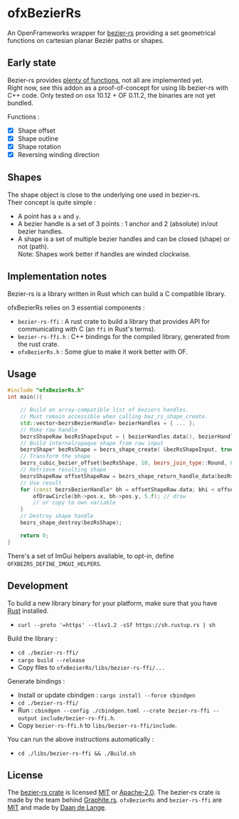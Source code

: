 # ofxBezierRs
An OpenFrameworks wrapper for [bezier-rs](https://github.com/GraphiteEditor/Graphite/tree/master/libraries/bezier-rs) providing a set geometrical functions on cartesian planar Beziér paths or shapes.

## Early state
Bezier-rs provides [plenty of functions](https://graphite.rs/libraries/bezier-rs/), not all are implemented yet.  
Right now, see this addon as a proof-of-concept for using lib bezier-rs with C++ code.
Only tested on osx 10.12 + OF 0.11.2, the binaries are not yet bundled.

Functions :
- [x] Shape offset 
- [x] Shape outline
- [x] Shape rotation
- [x] Reversing winding direction

## Shapes
The shape object is close to the underlying one used in bezier-rs.  
Their concept is quite simple :
- A point has a `x` and `y`.
- A bezier handle is a set of 3 points : 1 anchor and 2 (absolute) in/out bezier handles.
- A shape is a set of multiple bezier handles and can be closed (shape) or not (path).  
  Note: Shapes work better if handles are winded clockwise.

## Implementation notes
Bezier-rs is a library written in Rust which can build a C compatible library.

ofxBezierRs relies on 3 essential components :
- `bezier-rs-ffi` : A rust crate to build a library that provides API for communicating with C (an `ffi` in Rust's terms).
- `bezier-rs-ffi.h` : C++ bindings for the compiled library, generated from the rust crate.
- `ofxBezierRs.h` : Some glue to make it work better with OF.

## Usage
```cpp
#include "ofxBezierRs.h"
int main(){

	// Build an array-compatible list of beziers handles.
	// Must remain accessible when calling bez_rs_shape_create.
	std::vector<bezrsBezierHandle> bezierHandles = { ... };
	// Make raw handle
	bezrsShapeRaw bezRsShapeInput = { bezierHandles.data(), bezierHandles.size(), true };
	// Build internal/opaque shape from raw input
	bezrsShape* bezRsShape = bezrs_shape_create( &bezRsShapeInput, true);
	// Transform the shape
	bezrs_cubic_bezier_offset(bezRsShape, 10, bezrs_join_type::Round, 0);
	// Retrieve resulting shape
	bezrsShapeRaw offsetShapeRaw = bezrs_shape_return_handle_data(bezRsShape);
	// Use result
	for (const bezrsBezierHandle* bh = offsetShapeRaw.data; bhi < offsetShapeRaw.len; bh++){
		ofDrawCircle(bh->pos.x, bh->pos.y, 5.f); // draw
		// or copy to own variable
	}
	// Destroy shape handle
	bezrs_shape_destroy(bezRsShape);

	return 0;
}
```

There's a set of ImGui helpers available, to opt-in, define `OFXBEZRS_DEFINE_IMGUI_HELPERS`.

## Development
To build a new library binary for your platform, make sure that you have [Rust](https://www.rust-lang.org/tools/install) installed.
- `curl --proto '=https' --tlsv1.2 -sSf https://sh.rustup.rs | sh`

Build the library :
- `cd ./bezier-rs-ffi/`
- `cargo build --release`
- Copy files to `ofxBezierRs/libs/bezier-rs-ffi/...`

Generate bindings :
- Install or update cbindgen : `cargo install --force cbindgen`
- `cd ./bezier-rs-ffi/`
- Run : `cbindgen --config ./cbindgen.toml --crate bezier-rs-ffi --output include/bezier-rs-ffi.h`.
- Copy `bezier-rs-ffi.h` to `libs/bezier-rs-ffi/include`.

You can run the above instructions automatically :
- `cd ./libs/bezier-rs-ffi && ./Build.sh`


## License
The [bezier-rs crate](https://crates.io/crates/bezier-rs) is licensed [MIT](https://github.com/GraphiteEditor/Graphite/blob/master/libraries/bezier-rs/LICENSE-MIT) or [Apache-2.0](https://github.com/GraphiteEditor/Graphite/blob/master/libraries/bezier-rs/LICENSE-APACHE). The bezier-rs crate is made by the team behind [Graphite.rs](https://editor.graphite.rs).
`ofxBezierRs` and `bezier-rs-ffi` are [MIT](https://github.com/Daandelange/ofxBezierRs/blob/main/LICENSE) and made by [Daan de Lange](https://daandelange.com/).

